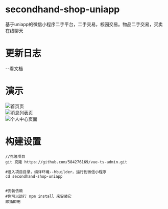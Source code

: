 # secondhand-shop-uniapp
基于uniapp的微信小程序二手平台，二手交易，校园交易。物品二手交易，买卖在线聊天
# 更新日志  
--看文档  

# 演示  
![首页页](https://api.lyfcxl.cn/uploads/1650879249sw3.png)  
![消息列表页](https://api.lyfcxl.cn/uploads/1650879236u6o.png)  
![个人中心页面](https://api.lyfcxl.cn/uploads/1650879221vve.png)
#  构建设置  
```
//克隆项目  
git 克隆 https://github.com/584276169/vue-ts-admin.git  

#进入项目目录，编译环境--hbuilder，运行到微信小程序
cd secondhand-shop-uniapp


#安装依赖
#你可以运行 npm install 来安装它  
即插即用

```

